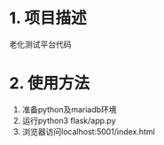 # 1. 项目描述
老化测试平台代码

# 2. 使用方法
1. 准备python及mariadb环境
2. 运行python3 flask/app.py
3. 浏览器访问localhost:5001/index.html


